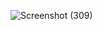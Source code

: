 ![Screenshot (309)](https://github.com/KhushalBorse2023/Leetcode-24/assets/71626566/a10b889c-a6ea-4947-89dd-ddfd58183ab4)
